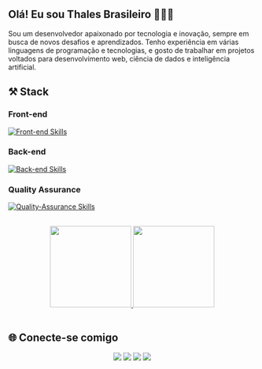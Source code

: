 ## Olá! Eu sou Thales Brasileiro 👨‍💻👋

Sou um desenvolvedor apaixonado por tecnologia e inovação, sempre em busca de novos desafios e aprendizados. Tenho experiência em várias linguagens de programação e tecnologias, e gosto de trabalhar em projetos voltados para desenvolvimento web, ciência de dados e inteligência artificial.

## ⚒ Stack 

### Front-end

[![Front-end Skills](https://skillicons.dev/icons?i=html,css,js,angular,figma)](https://skillicons.dev)

### Back-end

[![Back-end Skills](https://skillicons.dev/icons?i=python,java,spring,idea,eclipse,postgres,mysql,postman,git,github,gitlab,docker,vercel,jenkins)](https://skillicons.dev)

### Quality Assurance

[![Quality-Assurance Skills](https://skillicons.dev/icons?i=selenium,cypress)](https://skillicons.dev)


<br/>
<div align="center">
  <a href="https://github.com/thalesxbrasileiro">
    <img height="165em" src="https://github-readme-stats.vercel.app/api?username=thalesxbrasileiro&show_icons=true&theme=dracula&include_all_commits=true&count_private=true"/>
    <img height="165em" src="https://github-readme-stats.vercel.app/api/top-langs/?username=thalesxbrasileiro&layout=compact&langs_count=7&theme=dracula"/>
  </a>
</div>

<br/>

## 🌐 Conecte-se comigo

<div align="center">  
  <a href="https://www.instagram.com/thalesbrasileiro/" target="_blank"><img src="https://img.shields.io/badge/-Instagram-%23E4405F?style=for-the-badge&logo=instagram&logoColor=white" target="_blank"></a>
  <a href="https://discord.com/channels/TXB#7879" target="_blank"><img src="https://img.shields.io/badge/Discord-7289DA?style=for-the-badge&logo=discord&logoColor=white" target="_blank"></a> 
  <a href="mailto:thalesxbrasileiro@gmail.com"><img src="https://img.shields.io/badge/Gmail-D14836?style=for-the-badge&logo=gmail&logoColor=white" target="_blank"></a>
  <a href="https://www.linkedin.com/in/thales-brasileiro-8714171bb/" target="_blank"><img src="https://img.shields.io/badge/-LinkedIn-%230077B5?style=for-the-badge&logo=linkedin&logoColor=white" target="_blank"></a> 
</div>
